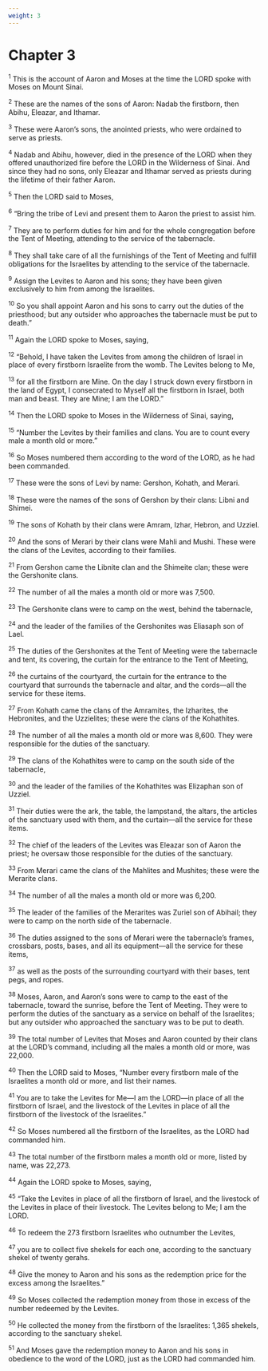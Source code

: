 ```yaml
---
weight: 3
---
```


# Chapter 3

<sup>1</sup> This is the account of Aaron and Moses at the time the LORD spoke with Moses on Mount Sinai. 

<sup>2</sup> These are the names of the sons of Aaron: Nadab the firstborn, then Abihu, Eleazar, and Ithamar. 

<sup>3</sup> These were Aaron’s sons, the anointed priests, who were ordained to serve as priests. 

<sup>4</sup> Nadab and Abihu, however, died in the presence of the LORD when they offered unauthorized fire before the LORD in the Wilderness of Sinai. And since they had no sons, only Eleazar and Ithamar served as priests during the lifetime of their father Aaron. 

<sup>5</sup> Then the LORD said to Moses, 

<sup>6</sup> “Bring the tribe of Levi and present them to Aaron the priest to assist him. 

<sup>7</sup> They are to perform duties for him and for the whole congregation before the Tent of Meeting, attending to the service of the tabernacle. 

<sup>8</sup> They shall take care of all the furnishings of the Tent of Meeting and fulfill obligations for the Israelites by attending to the service of the tabernacle. 

<sup>9</sup> Assign the Levites to Aaron and his sons; they have been given exclusively to him from among the Israelites. 

<sup>10</sup> So you shall appoint Aaron and his sons to carry out the duties of the priesthood; but any outsider who approaches the tabernacle must be put to death.” 

<sup>11</sup> Again the LORD spoke to Moses, saying, 

<sup>12</sup> “Behold, I have taken the Levites from among the children of Israel in place of every firstborn Israelite from the womb. The Levites belong to Me, 

<sup>13</sup> for all the firstborn are Mine. On the day I struck down every firstborn in the land of Egypt, I consecrated to Myself all the firstborn in Israel, both man and beast. They are Mine; I am the LORD.” 

<sup>14</sup> Then the LORD spoke to Moses in the Wilderness of Sinai, saying, 

<sup>15</sup> “Number the Levites by their families and clans. You are to count every male a month old or more.” 

<sup>16</sup> So Moses numbered them according to the word of the LORD, as he had been commanded. 

<sup>17</sup> These were the sons of Levi by name: Gershon, Kohath, and Merari. 

<sup>18</sup> These were the names of the sons of Gershon by their clans: Libni and Shimei. 

<sup>19</sup> The sons of Kohath by their clans were Amram, Izhar, Hebron, and Uzziel. 

<sup>20</sup> And the sons of Merari by their clans were Mahli and Mushi. These were the clans of the Levites, according to their families. 

<sup>21</sup> From Gershon came the Libnite clan and the Shimeite clan; these were the Gershonite clans. 

<sup>22</sup> The number of all the males a month old or more was 7,500. 

<sup>23</sup> The Gershonite clans were to camp on the west, behind the tabernacle, 

<sup>24</sup> and the leader of the families of the Gershonites was Eliasaph son of Lael. 

<sup>25</sup> The duties of the Gershonites at the Tent of Meeting were the tabernacle and tent, its covering, the curtain for the entrance to the Tent of Meeting, 

<sup>26</sup> the curtains of the courtyard, the curtain for the entrance to the courtyard that surrounds the tabernacle and altar, and the cords—all the service for these items. 

<sup>27</sup> From Kohath came the clans of the Amramites, the Izharites, the Hebronites, and the Uzzielites; these were the clans of the Kohathites. 

<sup>28</sup> The number of all the males a month old or more was 8,600. They were responsible for the duties of the sanctuary. 

<sup>29</sup> The clans of the Kohathites were to camp on the south side of the tabernacle, 

<sup>30</sup> and the leader of the families of the Kohathites was Elizaphan son of Uzziel. 

<sup>31</sup> Their duties were the ark, the table, the lampstand, the altars, the articles of the sanctuary used with them, and the curtain—all the service for these items. 

<sup>32</sup> The chief of the leaders of the Levites was Eleazar son of Aaron the priest; he oversaw those responsible for the duties of the sanctuary. 

<sup>33</sup> From Merari came the clans of the Mahlites and Mushites; these were the Merarite clans. 

<sup>34</sup> The number of all the males a month old or more was 6,200. 

<sup>35</sup> The leader of the families of the Merarites was Zuriel son of Abihail; they were to camp on the north side of the tabernacle. 

<sup>36</sup> The duties assigned to the sons of Merari were the tabernacle’s frames, crossbars, posts, bases, and all its equipment—all the service for these items, 

<sup>37</sup> as well as the posts of the surrounding courtyard with their bases, tent pegs, and ropes. 

<sup>38</sup> Moses, Aaron, and Aaron’s sons were to camp to the east of the tabernacle, toward the sunrise, before the Tent of Meeting. They were to perform the duties of the sanctuary as a service on behalf of the Israelites; but any outsider who approached the sanctuary was to be put to death. 

<sup>39</sup> The total number of Levites that Moses and Aaron counted by their clans at the LORD’s command, including all the males a month old or more, was 22,000. 

<sup>40</sup> Then the LORD said to Moses, “Number every firstborn male of the Israelites a month old or more, and list their names. 

<sup>41</sup> You are to take the Levites for Me—I am the LORD—in place of all the firstborn of Israel, and the livestock of the Levites in place of all the firstborn of the livestock of the Israelites.” 

<sup>42</sup> So Moses numbered all the firstborn of the Israelites, as the LORD had commanded him. 

<sup>43</sup> The total number of the firstborn males a month old or more, listed by name, was 22,273. 

<sup>44</sup> Again the LORD spoke to Moses, saying, 

<sup>45</sup> “Take the Levites in place of all the firstborn of Israel, and the livestock of the Levites in place of their livestock. The Levites belong to Me; I am the LORD. 

<sup>46</sup> To redeem the 273 firstborn Israelites who outnumber the Levites, 

<sup>47</sup> you are to collect five shekels for each one, according to the sanctuary shekel of twenty gerahs. 

<sup>48</sup> Give the money to Aaron and his sons as the redemption price for the excess among the Israelites.” 

<sup>49</sup> So Moses collected the redemption money from those in excess of the number redeemed by the Levites. 

<sup>50</sup> He collected the money from the firstborn of the Israelites: 1,365 shekels, according to the sanctuary shekel. 

<sup>51</sup> And Moses gave the redemption money to Aaron and his sons in obedience to the word of the LORD, just as the LORD had commanded him. 


